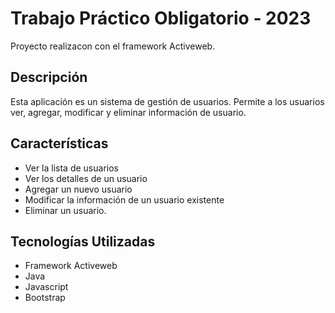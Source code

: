 # Trabajo Práctico Obligatorio - 2023 
Proyecto realizacon con el framework Activeweb.

## Descripción 
Esta aplicación es un sistema de gestión de usuarios. Permite a los usuarios ver, agregar, modificar y eliminar información de usuario.

## Características 
- Ver la lista de usuarios 
- Ver los detalles de un usuario 
- Agregar un nuevo usuario 
- Modificar la información de un usuario existente 
- Eliminar un usuario. 

## Tecnologías Utilizadas 
- Framework Activeweb
- Java
- Javascript 
- Bootstrap
